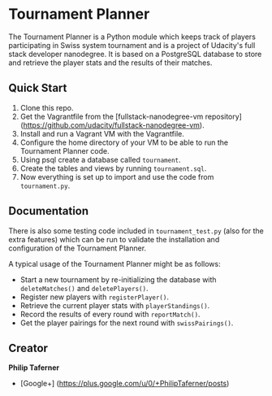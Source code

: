 # Tournament Planner

The Tournament Planner is a Python module which keeps track of players participating
in Swiss system tournament and is a project of Udacity's full stack developer
nanodegree. It is based on a PostgreSQL database to store and retrieve the player
stats and the results of their matches.

## Quick Start

1. Clone this repo.
2. Get the Vagrantfile from the [fullstack-nanodegree-vm repository] (https://github.com/udacity/fullstack-nanodegree-vm).
3. Install and run a Vagrant VM with the Vagrantfile.
4. Configure the home directory of your VM to be able to run the Tournament Planner code.
5. Using psql create a database called `tournament`.
6. Create the tables and views by running `tournament.sql`.
7. Now everything is set up to import and use the code from `tournament.py`.

## Documentation

There is also some testing code included in `tournament_test.py` (also for the
extra features) which can be run to validate the installation and configuration
of the Tournament Planner.

A typical usage of the Tournament Planner might be as follows:
* Start a new tournament by re-initializing the database with `deleteMatches()`
  and `deletePlayers()`.
* Register new players with `registerPlayer()`.
* Retrieve the current player stats with `playerStandings()`.
* Record the results of every round with `reportMatch()`.
* Get the player pairings for the next round with `swissPairings()`.

## Creator

**Philip Taferner**

- [Google+] (https://plus.google.com/u/0/+PhilipTaferner/posts)
